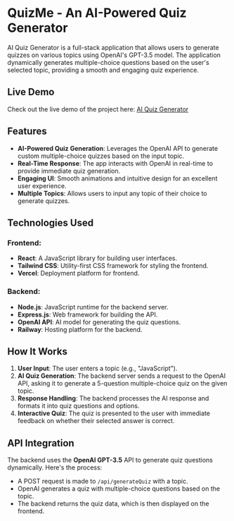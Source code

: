 # QuizMe - An AI-Powered Quiz Generator

AI Quiz Generator is a full-stack application that allows users to generate quizzes on various topics using OpenAI's GPT-3.5 model. The application dynamically generates multiple-choice questions based on the user's selected topic, providing a smooth and engaging quiz experience.

## Live Demo

Check out the live demo of the project here: [AI Quiz Generator](https://ai-quiz-me.vercel.app/)

## Features

- **AI-Powered Quiz Generation**: Leverages the OpenAI API to generate custom multiple-choice quizzes based on the input topic.
- **Real-Time Response**: The app interacts with OpenAI in real-time to provide immediate quiz generation.
- **Engaging UI**: Smooth animations and intuitive design for an excellent user experience.
- **Multiple Topics**: Allows users to input any topic of their choice to generate quizzes.

## Technologies Used

### Frontend:
- **React**: A JavaScript library for building user interfaces.
- **Tailwind CSS**: Utility-first CSS framework for styling the frontend.
- **Vercel**: Deployment platform for frontend.

### Backend:
- **Node.js**: JavaScript runtime for the backend server.
- **Express.js**: Web framework for building the API.
- **OpenAI API**: AI model for generating the quiz questions.
- **Railway**: Hosting platform for the backend.

## How It Works

1. **User Input**: The user enters a topic (e.g., "JavaScript").
2. **AI Quiz Generation**: The backend server sends a request to the OpenAI API, asking it to generate a 5-question multiple-choice quiz on the given topic.
3. **Response Handling**: The backend processes the AI response and formats it into quiz questions and options.
4. **Interactive Quiz**: The quiz is presented to the user with immediate feedback on whether their selected answer is correct.

## API Integration

The backend uses the **OpenAI GPT-3.5** API to generate quiz questions dynamically. Here's the process:
- A POST request is made to `/api/generateQuiz` with a topic.
- OpenAI generates a quiz with multiple-choice questions based on the topic.
- The backend returns the quiz data, which is then displayed on the frontend.
